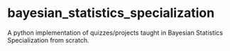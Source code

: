 # bayesian_statistics_specialization
A python implementation of quizzes/projects taught in Bayesian Statistics Specialization from scratch.
